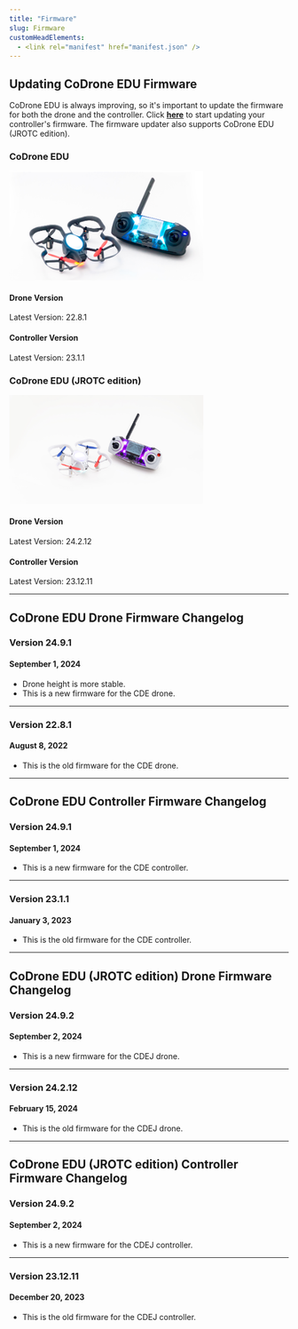 ```yaml
---
title: "Firmware"
slug: Firmware
customHeadElements:
  - <link rel="manifest" href="manifest.json" />
---
```


## Updating CoDrone EDU Firmware
CoDrone EDU is always improving, so it's important to update the firmware for both the drone and the controller. Click **<a href="https://codrone.robolink.com/edu/updater/">here</a>** to start updating your controller's firmware. The firmware updater also supports CoDrone EDU (JROTC edition).

<div className="firmware-row">
  <div className="firmware_div">
    <h3>CoDrone EDU</h3>
    <div className="firmware_div-fig">
      <img src="/img/CDE/drone_remote-4.png" width="350px"/>
    </div>
    <h4>Drone Version</h4>
    <p>Latest Version: 22.8.1</p>
    <h4>Controller Version</h4>
    <p>Latest Version: 23.1.1</p>
</div>

  <div className="firmware_div">
    <h3>CoDrone EDU (JROTC edition)</h3>
    <div className="firmware_div-fig">
      <img src="/img/CDE/drone_remote_cdej-3.jpg" width="350px"/>
    </div>
    <h4>Drone Version</h4>
    <p>Latest Version: 24.2.12</p>
    <h4>Controller Version</h4>
    <p>Latest Version: 23.12.11</p>
  </div>
</div>

<hr className="section_hr"/>

## CoDrone EDU Drone Firmware Changelog

### Version 24.9.1
#### September 1, 2024
- Drone height is more stable.
- This is a new firmware for the CDE drone.

<hr/>

### Version 22.8.1
#### August 8, 2022
- This is the old firmware for the CDE drone.

<hr className="section_hr"/>

## CoDrone EDU Controller Firmware Changelog

### Version 24.9.1
#### September 1, 2024
- This is a new firmware for the CDE controller. 

<hr/>

### Version 23.1.1
#### January 3, 2023
- This is the old firmware for the CDE controller.

<hr className="section_hr"/>

## CoDrone EDU (JROTC edition) Drone Firmware Changelog

### Version 24.9.2
#### September 2, 2024
- This is a new firmware for the CDEJ drone.

<hr/>

### Version 24.2.12
#### February 15, 2024
- This is the old firmware for the CDEJ drone.

<hr className="section_hr"/>

## CoDrone EDU (JROTC edition) Controller Firmware Changelog

### Version 24.9.2
#### September 2, 2024
- This is a new firmware for the CDEJ controller.

<hr/>

### Version 23.12.11
#### December 20, 2023
- This is the old firmware for the CDEJ controller.